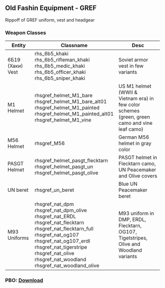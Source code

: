 ## Old Fashin Equipment - GREF
Rippoff of GREF uniform, vest and headgear

### Weapon Classes
Entity | Classname | Desc
------------ | ------------- | -------------
6Б19 (Хаки) Vest | rhs_6b5_khaki<br />rhs_6b5_rifleman_khaki<br />rhs_6b5_medic_khaki<br />rhs_6b5_officer_khaki<br />rhs_6b5_sniper_khaki | Soviet armor vest in few variants
M1 Helmet | rhsgref_helmet_M1_bare<br />rhsgref_helmet_M1_bare_alt01<br />rhsgref_helmet_M1_painted<br />rhsgref_helmet_M1_painted_alt01<br />rhsgref_helmet_M1_vine | US M1 helmet (WWII & Vietnam era) in few color schemes (green, green camo and vine leaf camo)
M56 Helmet | rhsgref_M56 | German M56 helmet in gray color
PASGT Helmet | rhsgref_helmet_pasgt_flecktarn<br />rhsgref_helmet_pasgt_un<br />rhsgref_helmet_pasgt_olive | PASGT helmet in Flecktarn camo, UN Peacemaker and Olive covers
UN beret | rhsgref_un_beret | Blue UN Peacemaker beret
M93 Uniforms | rhsgref_nat_dpm<br />rhsgref_nat_dpm_olive<br />rhsgref_nat_ERDL<br />rhsgref_nat_flecktarn<br />rhsgref_nat_flecktarn_full<br />rhsgref_nat_og107<br />rhsgref_nat_og107_erdl<br />rhsgref_nat_tigerstripe<br />rhsgref_nat_olive<br />rhsgref_nat_woodland<br />rhsgref_nat_woodland_olive | M93 uniform in DMP, ERDL, Flecktarn, OG107, Tigetstripes, Olive and Woodland variants

### PBO: [Download](https://drive.google.com/open?id=1OP3l0G5NfLrtqQP_xA0nzEYbwPwyL0n1)
